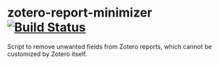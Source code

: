 # zotero-report-minimizer [![Build Status](https://travis-ci.com/Matrothka/zotero-report-minimizer.svg?branch=master)](https://travis-ci.com/Matrothka/zotero-report-minimizer)
Script to remove unwanted fields from Zotero reports, which cannot be customized by Zotero itself.
